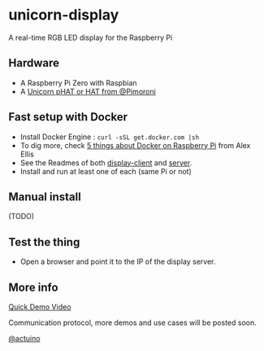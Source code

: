 # unicorn-display
A real-time RGB LED display for the Raspberry Pi

## Hardware

* A Raspberry Pi Zero with Raspbian
* A [Unicorn pHAT or HAT from @Pimoroni](https://shop.pimoroni.com/products/unicorn-phat)

## Fast setup with Docker

* Install Docker Engine : `curl -sSL get.docker.com |sh`
* To dig more, check [5 things about Docker on Raspberry Pi](http://blog.alexellis.io/5-things-docker-rpi/) from Alex Ellis
* See the Readmes of both [display-client](display-client/README.md) and [server](server/README.md). 
* Install and run at least one of each (same Pi or not)

## Manual install

(TODO)

## Test the thing
* Open a browser and point it to the IP of the display server.

## More info

[Quick Demo Video](https://www.youtube.com/watch?v=Y8N3gI9rZXY)

Communication protocol, more demos and use cases will be posted soon.


[@actuino](http://www.actuino.fr)